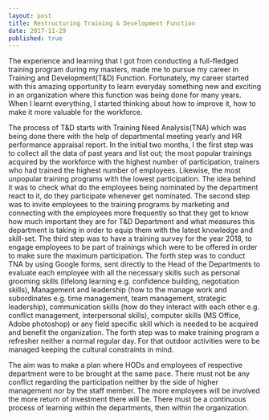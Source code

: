```yaml
---
layout: post
title: Restructuring Training & Development Function
date: 2017-11-29 
published: true
---
```


The experience and learning that I got from conducting a full-fledged training program during my masters, made me to pursue my career in Training and Development(T&D) Function. Fortunately, my career started with this amazing opportunity to learn everyday something new and exciting in an organization where this function was being done for many years. When I learnt everything, I started thinking about how to improve it, how to make it more valuable for the workforce.


The process of T&D starts with Training Need Analysis(TNA) which was being done there with the help of departmental meeting yearly and HR performance appraisal report. In the initial two months, I the first step was to collect all the data of past years and list out; the most popular trainings acquired by the workforce with the highest number of participation, trainers who had trained the highest number of employees. Likewise, the most unpopular training programs with the lowest participation. The idea behind it was to check what do the employees being nominated by the department react to it, do they participate whenever get nominated. The second step was to invite employees to the training programs by marketing and connecting with the employees more frequently so that they get to know how much important they are for T&D Department and what measures this department is taking in order to equip them with the latest knowledge and skill-set. The third step was to have a training survey for the year 2018, to engage employees to be part of trainings which were to be offered in order to make sure the maximum participation. The forth step was to conduct TNA by using Google forms, sent directly to the Head of the Departments to evaluate each employee with all the necessary skills such as personal grooming skills (lifelong learning e.g. confidence building, negotiation skills), Management and leadership (how to the manage work and subordinates e.g. time management, team management, strategic leadership), communication skills (how do they interact with each other e.g. conflict management, interpersonal skills), computer skills (MS Office, Adobe photoshop) or any field specific skill which is needed to be acquired and benefit the organization. The forth step was to make training program a refresher neither a normal regular day. For that outdoor activities were to be managed keeping the cultural constraints in mind.


The aim was to make a plan where HODs and employees of respective department were to be brought at the same pace. There must not be any conflict regarding the participation neither by the side of higher management nor by the staff member. The more employees will be involved the more return of investment there will be. There must be a continuous process of learning within the departments, then within the organization. 
